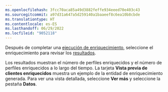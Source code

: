 ```yaml
---
ms.openlocfilehash: 3fcc70aca85a49d3882feffe934eeed70e403c43
ms.sourcegitcommit: a97d31a647a5d259140a1baaeef8c6ea10b8cbde
ms.translationtype: HT
ms.contentlocale: es-ES
ms.lasthandoff: 06/29/2022
ms.locfileid: "9052118"
---
```

Después de completar una [ejecución de enriquecimiento](../enrichment-hub.md#run-or-refresh-enrichments), seleccione el enriquecimiento para revisar los [resultados](../enrichment-hub.md#view-enrichment-results). 

Los resultados muestran el número de perfiles enriquecidos y el número de perfiles enriquecidos a lo largo del tiempo. La tarjeta **Vista previa de clientes enriquecidos** muestra un ejemplo de la entidad de enriquecimiento generada. Para ver una vista detallada, seleccione **Ver más** y seleccione la pestaña **Datos**.
